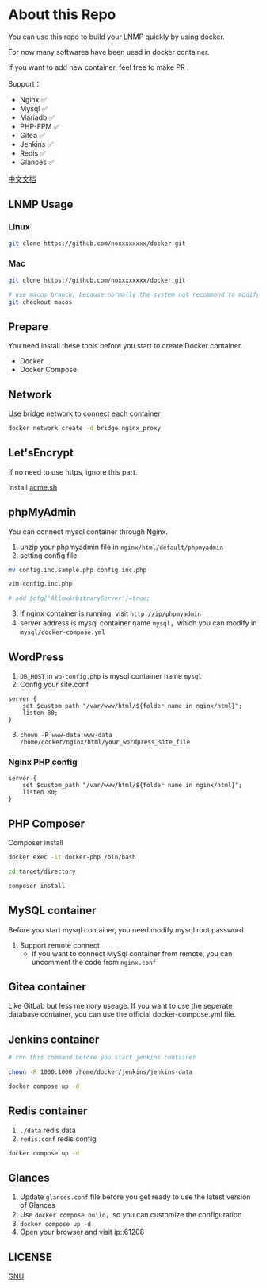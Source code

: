 # About this Repo

You can use this repo to build your LNMP quickly by using docker.

For now many softwares have been uesd in docker container.

If you want to add new container, feel free to make PR .

Support：

- Nginx ✅
- Mysql ✅
- Mariadb ✅
- PHP-FPM ✅
- Gitea ✅
- Jenkins ✅
- Redis ✅
- Glances ✅

[中文文档](https://github.com/noxxxxxxxx/docker/blob/master/README_ZH_CN.md)

## LNMP Usage

### Linux

```bash
git clone https://github.com/noxxxxxxxx/docker.git
```

### Mac

```bash
git clone https://github.com/noxxxxxxxx/docker.git

# use macos branch, because normally the system not recommend to modify home directory, so we choose document directory
git checkout macos
```

## Prepare

You need install these tools before you start to create Docker container.

- Docker
- Docker Compose

## Network

Use bridge network to connect each container

```bash
docker network create -d bridge nginx_proxy
```

## Let'sEncrypt

If no need to use https, ignore this part.

Install [acme.sh](https://github.com/Neilpang/acme.sh)

## phpMyAdmin

You can connect mysql container through Nginx.

1. unzip your phpmyadmin file in `nginx/html/default/phpmyadmin`
2. setting config file

```bash
mv config.inc.sample.php config.inc.php

vim config.inc.php

# add $cfg['AllowArbitraryServer']=true;
```

3. if nginx container is running, visit `http://ip/phpmyadmin`
4. server address is mysql container name `mysql`，which you can modify in `mysql/docker-compose.yml`

## WordPress

1. `DB_HOST` in `wp-config.php` is mysql container name `mysql`
2. Config your site.conf

```nginx
server {
    set $custom_path "/var/www/html/${folder_name in nginx/html}";
    listen 80;
}
```

3. `chown -R www-data:www-data /home/docker/nginx/html/your_wordpress_site_file`

### Nginx PHP config

```nginx
server {
    set $custom_path "/var/www/html/${folder name in nginx/html}";
    listen 80;
}
```

## PHP Composer

Composer install

```bash
docker exec -it docker-php /bin/bash

cd target/directory

composer install
```

## MySQL container

Before you start mysql container, you need modify mysql root password

1. Support remote connect
   - If you want to connect MySql container from remote, you can uncomment the code from `nginx.conf`

## Gitea container

Like GitLab but less memory useage. If you want to use the seperate database container, you can use the official docker-compose.yml file.

## Jenkins container

```bash
# run this command before you start jenkins container

chown -R 1000:1000 /home/docker/jenkins/jenkins-data

docker compose up -d
```

## Redis container

1. `./data` redis data
2. `redis.conf` redis config

```bash
docker compose up -d
```

## Glances

1. Update `glances.conf` file before you get ready to use the latest version of Glances
2. Use `docker compose build`，so you can customize the configuration
3. `docker compose up -d`
4. Open your browser and visit ip::61208

## LICENSE

[GNU](http://www.gnu.org/licenses/gpl-3.0.html)
